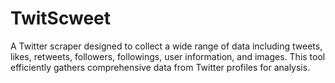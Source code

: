 # TwitScweet
A Twitter scraper designed to collect a wide range of data including tweets, likes, retweets, followers, followings, user information, and images. This tool efficiently gathers comprehensive data from Twitter profiles for analysis.
